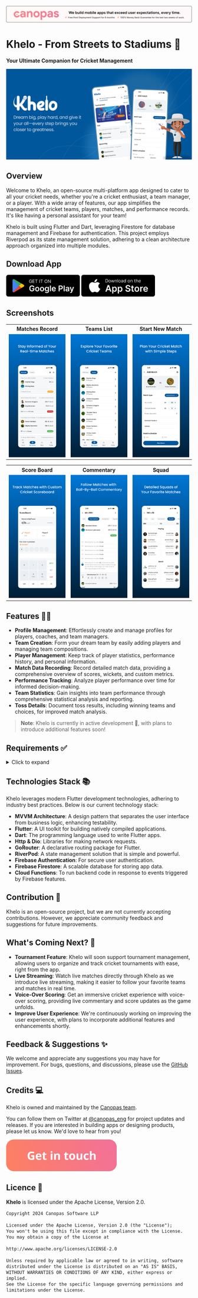 <p align="center"> <a href="https://canopas.com/contact"><img src="./cta/cta_banner.png" alt=""></a></p>

# Khelo - From Streets to Stadiums 🏏
**Your Ultimate Companion for Cricket Management**

<img src="./screenshots/cover_image.png"  alt=""/>

## Overview
Welcome to Khelo, an open-source multi-platform app designed to cater to all your cricket needs, whether you're a cricket enthusiast, a team manager, or a player. With a wide array of features, our app simplifies the management of cricket teams, players, matches, and performance records. It's like having a personal assistant for your team!

Khelo is built using Flutter and Dart, leveraging Firestore for database management and Firebase for authentication. This project employs Riverpod as its state management solution, adhering to a clean architecture approach organized into multiple modules.

## Download App

<a href="https://play.google.com/store/apps/details?id=com.canopas.khelo"><img src="./cta/google_play.png" width="200"></a>
<a href="https://apps.apple.com/us/app/khelo/id6480175424"><img src="./cta/app_store.png" width="200"></a>

## Screenshots
<table>
  <tr>
    <th width="32%">Matches Record</th>
    <th width="32%">Teams List</th>
    <th width="32%">Start New Match</th>
  </tr>
  <tr>
    <td><img src="./screenshots/screen_shot_1.png"  alt=""/></td>
    <td><img src="./screenshots/screen_shot_2.png"  alt=""/></td>
    <td><img src="./screenshots/screen_shot_3.png"  alt=""/></td>
  </tr>  
</table>

<table>
  <tr>
    <th width="32%">Score Board</th>
    <th width="32%">Commentary</th>
    <th width="32%">Squad</th>
  </tr>
  <tr>
    <td><img src="./screenshots/screen_shot_4.png"  alt=""/></td>
    <td><img src="./screenshots/screen_shot_5.png"  alt=""/></td>
    <td><img src="./screenshots/screen_shot_6.png"  alt=""/></td>
  </tr>  
</table>

## Features 🌟🌟

- **Profile Management**: Effortlessly create and manage profiles for players, coaches, and team managers.
- **Team Creation**: Form your dream team by easily adding players and managing team compositions.
- **Player Management**: Keep track of player statistics, performance history, and personal information.
- **Match Data Recording**: Record detailed match data, providing a comprehensive overview of scores, wickets, and custom metrics.
- **Performance Tracking**: Analyze player performance over time for informed decision-making.
- **Team Statistics**: Gain insights into team performance through comprehensive statistical analysis and reporting.
- **Toss Details**: Document toss results, including winning teams and choices, for improved match analysis.

> **Note**: Khelo is currently in active development 🚧, with plans to introduce additional features soon!

## Requirements ✅

<details>
<summary> Click to expand </summary>
<br>

**Khelo** requires the following to function properly:

**Software:**

- **Flutter**: [Download Flutter](https://flutter.dev/docs/get-started/install) (version: 3.24 or higher)
- **Dart**: Installed as part of the Flutter SDK (version: 3.5 or higher)
- **Firebase**: A free Google service offering various backend functionalities. (See [Firebase documentation](https://firebase.google.com/docs) for setup instructions)

**Additional Requirements:**

- A **Google account** to create a Firebase project.
- An **active internet connection** for Firebase communication.

**Platform-Specific Requirements:**

- **Android (if targeting Android):**
  - An Android device or emulator for development and testing.
  - Android Studio (optional, but recommended) for development: [Download Android Studio](https://developer.android.com/studio)

- **iOS (if targeting iOS):**
  - A Mac computer with Xcode installed for development and testing.

**Optional (for development and testing):**

- **Firebase CLI**: Simplifies managing Firebase projects locally. (See [Firebase CLI documentation](https://firebase.google.com/docs/cli))

</details>

## Technologies Stack 📚

Khelo leverages modern Flutter development technologies, adhering to industry best practices. Below is our current technology stack:

- **MVVM Architecture**: A design pattern that separates the user interface from business logic, enhancing testability.
- **Flutter**: A UI toolkit for building natively compiled applications.
- **Dart**: The programming language used to write Flutter apps.
- **Http & Dio**: Libraries for making network requests.
- **GoRouter**: A declarative routing package for Flutter.
- **RiverPod**: A state management solution that is simple and powerful.
- **Firebase Authentication**: For secure user authentication.
- **Firebase Firestore**: A scalable database for storing app data.
- **Cloud Functions**: To run backend code in response to events triggered by Firebase features.

## Contribution 🤝
Khelo is an open-source project, but we are not currently accepting contributions. However, we appreciate community feedback and suggestions for future improvements.

## What's Coming Next? 🚀

- **Tournament Feature**: Khelo will soon support tournament management, allowing users to organize and track cricket tournaments with ease, right from the app.
- **Live Streaming**: Watch live matches directly through Khelo as we introduce live streaming, making it easier to follow your favorite teams and matches in real time.
- **Voice-Over Scoring**: Get an immersive cricket experience with voice-over scoring, providing live commentary and score updates as the game unfolds.
- **Improve User Experience**: We're continuously working on improving the user experience, with plans to incorporate additional features and enhancements shortly.

## Feedback & Suggestions ✨

We welcome and appreciate any suggestions you may have for improvement. For bugs, questions, and discussions, please use the [GitHub Issues](https://github.com/canopas/khelo/issues).

## Credits 💻
Khelo is owned and maintained by the [Canopas team](https://canopas.com/).

You can follow them on Twitter at [@canopas_eng](https://x.com/canopas_eng) for project updates and releases. If you are interested in building apps or designing products, please let us know. We'd love to hear from you!

<a href="https://canopas.com/contact"><img src="./cta/cta_btn.png" alt="Contact Canopas" width="300"></a>

## Licence 📄

**Khelo** is licensed under the Apache License, Version 2.0.

```
Copyright 2024 Canopas Software LLP

Licensed under the Apache License, Version 2.0 (the "License");
You won't be using this file except in compliance with the License.
You may obtain a copy of the License at

http://www.apache.org/licenses/LICENSE-2.0

Unless required by applicable law or agreed to in writing, software
distributed under the License is distributed on an "AS IS" BASIS,
WITHOUT WARRANTIES OR CONDITIONS OF ANY KIND, either express or implied.
See the License for the specific language governing permissions and
limitations under the License.
```






